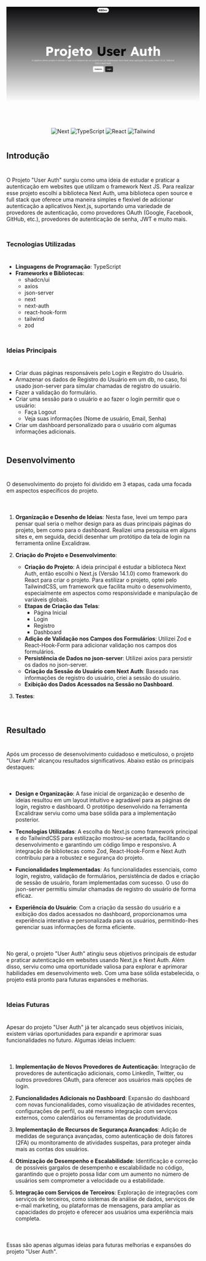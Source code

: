<div align="center" style="margin-bottom: 10px;">

![Project Blog IMage](./src/assets/user_auth_banner.png)

</div>

<div align="center" style="display: flex; gap: 10px; align-items:center; justify-content: center; margin-top:50px;">

![Next](https://img.shields.io/badge/Next-black?style=for-the-badge&logo=next.js&logoColor=white)
![TypeScript](https://img.shields.io/badge/TypeScript-007ACC?style=for-the-badge&logo=typescript&logoColor=white)
![React](https://img.shields.io/badge/React-20232A?style=for-the-badge&logo=react&logoColor=61DAFB)
![Tailwind](https://img.shields.io/badge/tailwindcss-%2338B2AC.svg?style=for-the-badge&logo=tailwind-css&logoColor=white)

</div>
<div  style="display: flex; flex-direction:column; gap: 10px;  justify-content: center;">

## Introdução

O Projeto "User Auth" surgiu como uma ideia de estudar e praticar a autenticação em websites que utilizam o framework Next JS. Para realizar esse projeto escolhi a biblioteca Next Auth, uma biblioteca open source e full stack que oferece uma maneira simples e flexível de adicionar autenticação a aplicativos Next.js, suportando uma variedade de provedores de autenticação, como provedores OAuth (Google, Facebook, GitHub, etc.), provedores de autenticação de senha, JWT e muito mais.

### Tecnologias Utilizadas

- **Linguagens de Programação**: TypeScript
- **Frameworks e Bibliotecas**:
  - shadcn/ui
  - axios
  - json-server
  - next
  - next-auth
  - react-hook-form
  - tailwind
  - zod

### Ideias Principais

- Criar duas páginas responsáveis pelo Login e Registro do Usuário.
- Armazenar os dados de Registro do Usuário em um db, no caso, foi usado json-server para simular chamadas de registro do usuário.
- Fazer a validação do formulário.
- Criar uma sessão para o usuário e ao fazer o login permitir que o usuário:
  - Faça Logout
  - Veja suas informações (Nome de usuário, Email, Senha)
- Criar um dashboard personalizado para o usuário com algumas informações adicionais.

## Desenvolvimento

O desenvolvimento do projeto foi dividido em 3 etapas, cada uma focada em aspectos específicos do projeto.

1. **Organização e Desenho de Ideias**: Nesta fase, levei um tempo para pensar qual seria o melhor design para as duas principais páginas do projeto, bem como para o dashboard. Realizei uma pesquisa em alguns sites e, em seguida, decidi desenhar um protótipo da tela de login na ferramenta online Excalidraw.

2. **Criação do Projeto e Desenvolvimento**:

   - **Criação do Projeto**: A ideia principal é estudar a biblioteca Next Auth, então escolhi o Next.js (Versão 14.1.0) como framework do React para criar o projeto. Para estilizar o projeto, optei pelo TailwindCSS, um framework que facilita muito o desenvolvimento, especialmente em aspectos como responsividade e manipulação de variáveis globais.
   - **Etapas de Criação das Telas**:
     - Página Inicial
     - Login
     - Registro
     - Dashboard
   - **Adição de Validação nos Campos dos Formulários**: Utilizei Zod e React-Hook-Form para adicionar validação nos campos dos formulários.
   - **Persistência de Dados no json-server**: Utilizei axios para persistir os dados no json-server.
   - **Criação da Sessão do Usuário com Next Auth**: Baseado nas informações de registro do usuário, criei a sessão do usuário.
   - **Exibição dos Dados Acessados na Sessão no Dashboard**.

3. **Testes**:

## Resultado

Após um processo de desenvolvimento cuidadoso e meticuloso, o projeto "User Auth" alcançou resultados significativos. Abaixo estão os principais destaques:

- **Design e Organização**: A fase inicial de organização e desenho de ideias resultou em um layout intuitivo e agradável para as páginas de login, registro e dashboard. O protótipo desenvolvido na ferramenta Excalidraw serviu como uma base sólida para a implementação posterior.

- **Tecnologias Utilizadas**: A escolha do Next.js como framework principal e do TailwindCSS para estilização mostrou-se acertada, facilitando o desenvolvimento e garantindo um código limpo e responsivo. A integração de bibliotecas como Zod, React-Hook-Form e Next Auth contribuiu para a robustez e segurança do projeto.

- **Funcionalidades Implementadas**: As funcionalidades essenciais, como login, registro, validação de formulários, persistência de dados e criação de sessão de usuário, foram implementadas com sucesso. O uso do json-server permitiu simular chamadas de registro do usuário de forma eficaz.

- **Experiência do Usuário**: Com a criação da sessão do usuário e a exibição dos dados acessados no dashboard, proporcionamos uma experiência interativa e personalizada para os usuários, permitindo-lhes gerenciar suas informações de forma eficiente.

No geral, o projeto "User Auth" atingiu seus objetivos principais de estudar e praticar autenticação em websites usando Next.js e Next Auth. Além disso, serviu como uma oportunidade valiosa para explorar e aprimorar habilidades em desenvolvimento web. Com uma base sólida estabelecida, o projeto está pronto para futuras expansões e melhorias.

### Ideias Futuras

Apesar do projeto "User Auth" já ter alcançado seus objetivos iniciais, existem várias oportunidades para expandir e aprimorar suas funcionalidades no futuro. Algumas ideias incluem:

1. **Implementação de Novos Provedores de Autenticação**: Integração de provedores de autenticação adicionais, como LinkedIn, Twitter, ou outros provedores OAuth, para oferecer aos usuários mais opções de login.

2. **Funcionalidades Adicionais no Dashboard**: Expansão do dashboard com novas funcionalidades, como visualização de atividades recentes, configurações de perfil, ou até mesmo integração com serviços externos, como calendários ou ferramentas de produtividade.

3. **Implementação de Recursos de Segurança Avançados**: Adição de medidas de segurança avançadas, como autenticação de dois fatores (2FA) ou monitoramento de atividades suspeitas, para proteger ainda mais as contas dos usuários.

4. **Otimização de Desempenho e Escalabilidade**: Identificação e correção de possíveis gargalos de desempenho e escalabilidade no código, garantindo que o projeto possa lidar com um aumento no número de usuários sem comprometer a velocidade ou a estabilidade.

5. **Integração com Serviços de Terceiros**: Exploração de integrações com serviços de terceiros, como sistemas de análise de dados, serviços de e-mail marketing, ou plataformas de mensagens, para ampliar as capacidades do projeto e oferecer aos usuários uma experiência mais completa.

Essas são apenas algumas ideias para futuras melhorias e expansões do projeto "User Auth".
